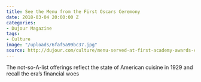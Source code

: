```yaml
---
title: See the Menu from the First Oscars Ceremony
date: 2018-03-04 20:00:00 Z
categories:
- Dujour Magazine
tags:
- Culture
image: "/uploads/6faf5a99bc37.jpg"
source: http://dujour.com/culture/menu-served-at-first-academy-awards-ceremony/
---
```


The not-so-A-list offerings reflect the state of American cuisine in 1929 and recall the era’s financial woes